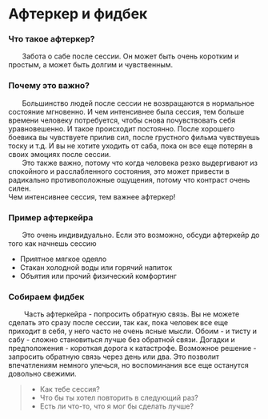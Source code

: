 # **Афтеркер и фидбек**

### **Что такое афтеркер?**
&nbsp; &nbsp; &nbsp; &nbsp;Забота о сабе после сессии. Он может быть очень коротким и простым, а может быть долгим и чувственным.

### **Почему это важно?**
&nbsp; &nbsp; &nbsp; &nbsp;Большинство людей после сессии не возвращаются в нормальное состояние мгновенно. И чем интенсивнее была сессия, тем больше времени человеку потребуется, чтобы снова почувствовать себя уравновешенно. И такое происходит постоянно. После хорошего боевика вы чувствуете прилив сил, после грустного фильма чувствуешь тоску и т.д. И вы не хотите уходить от саба, пока он все еще потерян в своих эмоциях после сессии.        
&nbsp; &nbsp; &nbsp; &nbsp;Это также важно, потому что когда человека резко выдергивают из спокойного и расслабленного состояния, это может привести в радикально противоположные ощущения, потому что контраст очень силен.    
Чем интенсивнее сессия, тем важнее афтеркер!    

### **Пример афтеркейра**
&nbsp; &nbsp; &nbsp; &nbsp;Это очень индивидуально. Если это возможно, обсуди афтеркейр до того как начнешь сессию
* Приятное мягкое одеяло    
* Стакан холодной воды или горячий напиток    
* Объятия или прочий физический комфортинг    


### **Собираем фидбек**

&nbsp; &nbsp; &nbsp; &nbsp; Часть афтеркейра - попросить обратную связь. Вы не можете сделать это сразу после сессии, так как, пока человек все еще приходит в себя, у него часто не очень ясные мысли.
Обоим - и тисту и сабу - сложно становиться лучше без обратной связи. Догадки и предположения - короткая дорога к катастрофе.
Возможное решение - запросить обратную связь через день или два. Это позволит впечатлениям немного улечься, но воспоминания все еще останутся довольно свежими.

> * Как тебе сессия?
> * Что бы ты хотел повторить в следующий раз?
> * Есть ли что-то, что я мог бы сделать лучше?

